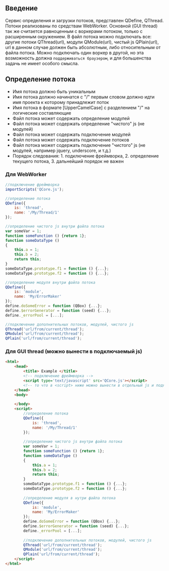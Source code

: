 ## Введение
Сервис определения и загрузки потоков, представлен QDefine, QThread. Потоки реализованы по средствам WebWorker. Основной (GUI thread) так же считается равноценным с воркерами потоком, только с расширенным окружением. В файл потока можно подключать все: другие потоки QThread(url), модули QModule(url), чистый js QPlain(url), url в данном случае должен быть абсолютным, либо относительным от файла потока. Можно подключать один воркер в другой, но эта возможность должна `поддерживаться браузером`, и для большенства задачь не имеет особого смысла.

## Определение потока
* Имя потока должно быть уникальным
* Имя потока должно начинатся с "/" первым словом должно идти имя проекта к которому принадлежит поток
* Имя потока в формате [UpperCamelCase] с разделением "/" на логические составляющие
* Файл потока может содержать определение модулей
* Файл потока может содержать определение "чистого" js (не модулей)
* Файл потока может содержать подключение модулей
* Файл потока может содержать подключение потоков
* Файл потока может содержать подключение "чистого" js (не модулей, например jquery, underscore, и т.д.)
* Порядок следования: 1. подключение фреймворка, 2. определение текущего потока, 3. дальнейший порядок не важен

### Для WebWorker
```javascript
//подключение фреймворка
importScripts('QCore.js');

//определение потока
QDefine({
	is: 'thread',
	name: '/My/Thread/1'
});

//определение чистого js внутри файла потока
var someVar = 1;
function someFunction () {return 1};
function someDataType ()
{
	this.a = 1;
	this.b = 2;
	return this;
}
someDataType.prototype.f1 = function () {...};
someDataType.prototype.f2 = function () {...};

//определение модуля внутри файла потока
QDefine({
	is: 'module',
	name: 'My/ErrorMaker'
});
define.doSomeError = function (QBox) {...};
define.$errorGenerator = function (seed) {...};
define._errorPool = [...];

//подключение дополнительных потоков, модулей, чистого js
QThread('url/from/current/thread');
QModule('url/from/current/thread');
QPlain('url/from/current/thread');
```

### Для GUI thread (можно вынести в подключаемый js)
```html
<html>
	<head>
		<title> Example </title>
		<!-- подключение фреймворка -->
		<script type='text/javascript' src='QCore.js'></script>
		<!-- то что в <script> ниже можно вынести в отдельный js и подключить тут -->
	</head>
	<body>
		
	</body>
	<script>
		//определение потока
		QDefine({
			is: 'thread',
			name: '/My/Thread/1'
		});
		
		//определение чистого js внутри файла потока
		var someVar = 1;
		function someFunction () {return 1};
		function someDataType ()
		{
			this.a = 1;
			this.b = 2;
			return this;
		}
		someDataType.prototype.f1 = function () {...};
		someDataType.prototype.f2 = function () {...};
		
		//определение модуля в нутри файла потока
		QDefine({
			is: 'module',
			name: 'My/ErrorMaker'
		});
		define.doSomeError = function (QBox) {...};
		define.$errorGenerator = function (seed) {...};
		define._errorPool = [...];
		
		//подключение дополнительных потоков, модулей, чистого js
		QThread('url/from/current/thread');
		QModule('url/from/current/thread');
		QPlain('url/from/current/thread');
	</script>
</html>
```
